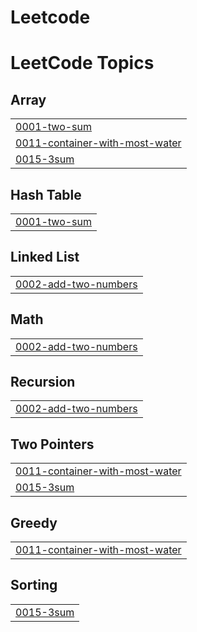 # Leetcode
<!---LeetCode Topics Start-->
# LeetCode Topics
## Array
|  |
| ------- |
| [0001-two-sum](https://github.com/UMASRI-G/Leetcode/tree/master/0001-two-sum) |
| [0011-container-with-most-water](https://github.com/UMASRI-G/Leetcode/tree/master/0011-container-with-most-water) |
| [0015-3sum](https://github.com/UMASRI-G/Leetcode/tree/master/0015-3sum) |
## Hash Table
|  |
| ------- |
| [0001-two-sum](https://github.com/UMASRI-G/Leetcode/tree/master/0001-two-sum) |
## Linked List
|  |
| ------- |
| [0002-add-two-numbers](https://github.com/UMASRI-G/Leetcode/tree/master/0002-add-two-numbers) |
## Math
|  |
| ------- |
| [0002-add-two-numbers](https://github.com/UMASRI-G/Leetcode/tree/master/0002-add-two-numbers) |
## Recursion
|  |
| ------- |
| [0002-add-two-numbers](https://github.com/UMASRI-G/Leetcode/tree/master/0002-add-two-numbers) |
## Two Pointers
|  |
| ------- |
| [0011-container-with-most-water](https://github.com/UMASRI-G/Leetcode/tree/master/0011-container-with-most-water) |
| [0015-3sum](https://github.com/UMASRI-G/Leetcode/tree/master/0015-3sum) |
## Greedy
|  |
| ------- |
| [0011-container-with-most-water](https://github.com/UMASRI-G/Leetcode/tree/master/0011-container-with-most-water) |
## Sorting
|  |
| ------- |
| [0015-3sum](https://github.com/UMASRI-G/Leetcode/tree/master/0015-3sum) |
<!---LeetCode Topics End-->